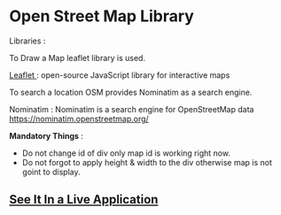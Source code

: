 # Open Street Map Library
Libraries :

To Draw a Map leaflet library is used. 

<a href="https://leafletjs.com/" target="_blank"> Leaflet </a>: open-source JavaScript library for interactive maps


To search a location OSM provides Nominatim as a search engine.

Nominatim : Nominatim is a search engine for OpenStreetMap data
https://nominatim.openstreetmap.org/

**Mandatory Things** : 
- Do not change id of div only map id is working right now.
- Do not forgot to apply height & width to the div otherwise map is not goint to display.

## [See It In a Live Application](https://aarvitech.com/Research/OSM/)
